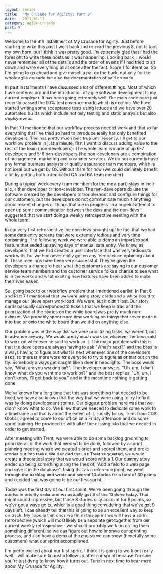 ```yaml
---
layout: series
title:  "My Crusade for Agility: Part 9"
date:   2011-10-17
category: agile-crusade
part: 9
---
```


Welcome to the 9th installment of My Crusade for Agility.  Just before starting
to write this post I went back and re-read the previous 8, not to toot my own
horn, but I think it was pretty good. I'm extremely glad that I had the foresight
to write these posts as it was happening. Looking back, I would never remember all
of the details and the order of events if I had tried to sit down and write
everything all at once after the fact. Score 1 for iteration. So I'm going to go
ahead and give myself a pat on the back, not only for the whole agile crusade but
also the documentation of said crusade.

In past installments I have discussed a lot of different things. Most of which
have centered around the introduction of agile software development to my current
employer. It has been going extremely well. Our main code base just recently
passed the 90% test coverage mark, which is exciting. We have started writing
some acceptance tests using lettuce and we have over 20 automated builds which
include not only testing and static analysis but also deployments. 

In Part 7 I mentioned that our workflow process needed work and that so far
everything that I've tried so hard to introduce really has only benefited
developers. This has pretty much held true until recently. I'll get to our
workflow problem in just a minute, first I want to discuss adding value to the
rest of the team (non-developers).  The whole team is made of up 6-7 developers
and 5-6 non-developers (the non-developers are a combination of management,
marketing and customer service). We do not currently have any formal business
analysts or quality assurance team members, which is not ideal but we get by OK
without them for now (we could definitely benefit a lot by getting both a
dedicated QA and BA team member).

During a typical week every team member (for the most part) stays in their silo,
either developer or non-developer. The non-developers do use the software created
by the developers to troubleshoot and configure things for our customers, but the
developers do not communicate much if anything about recent changes or things that
are in progress. In a hopeful attempt to open up some communication between the
devs and the non-devs I suggested that we start doing a weekly retrospective
meeting with the whole team. 

In our very first retrospective the non-devs brought up the fact that we had some
data entry screens that were extremely tedious and very time consuming. The
following week we were able to demo an import/export feature that ended up saving
days of manual data entry. We knew, as developers, that we had created a user
interface that was very tedious to work with, but we had never really gotten any
feedback complaining about it. These meetings have been very successful. They've
given the developers a chance to hear what the customers are saying to our
customer service team members and the customer service folks a chance to see what
is in the works and what exciting new features have been added to make their
lives easier. 

So, going back to our workflow problem that I mentioned earlier. In Part 6 and
Part 7 I mentioned that we were using story cards and a white board to manage our
(developer) work load. We were, but it didn't last. Our story cards basically
corresponded to tickets that we keep in trac and the prioritization of the
stories on the white board was pretty much non-existent. We probably spent more
time working on things that never made it into trac or onto the white board than
we did on anything else. 

Our problem was in the way that we were prioritizing tasks, we weren't, not in
advance anyway. We would pretty much work on whatever the boss said to work on
whenever he said to work on it. The major problem with this is that the
developers are always having to ask "What's next?" and the boss is always having
to figure out what is next whenever one of the developers asks, so there is more
work for everyone to try to figure all of that out on the fly. Somebody always
get caught like a deer in headlights. The boss would say, "What are you working
on?". The developer answers, "Uh, um, I don't know, what do you want me to work
on?" and the boss replies, "Uh, um, I don't know, I'll get back to you." and in
the meantime nothing is getting done.

We've known for a long time that this was something that needed to be fixed, we
have also known that the way that we were going to try to fix it was by doing
development sprints. Our biggest problem here was that we didn't know what to do.
We knew that we needed to dedicate some work to a timeframe and that is about the
extent of it. Luckily for us, Trent from CDS Global, agreed to come to our office
on a Friday afternoon and do some sprint training. He provided us with all of the
missing info that we needed in order to get started. 

After meeting with Trent, we were able to do some backlog grooming to prioritize
all of the work that needed to be done, followed by a sprint planning meeting
where we created stories and scored them, and broke stories out into tasks. We
decided that, as Trent suggested, we would create a theoretical story that we
would score with a 1. Our dummy story ended up being something along the lines
of, "Add a field to a web page and save it in the database". Using that as a
reference point, we went through the backlog and wrote and scored 13 stories for
a total of 39 points and decided that was going to be our first sprint.


Today was the first day of our first sprint. We've been going through the stories
in priority order and we actually got 8 of the 13 done today. That might sound
impressive, but those 8 stories only account for 9 points, so we've got a ways go
to, which is a good thing considering that we've got 9 days left. I can already
tell that this is going to be an excellent way to keep on track. My hope is that
once we finish this sprint we will have a sprint retrospective (which will most
likely be a separate get-together from our current weekly retrospective - we
should probably work on calling them something different) so we can figure out
how to improve our sprinting process, and also have a demo at the end so we can
show (hopefully some customers) what our sprint accomplished.

I'm pretty excited about our first sprint. I think it is going to work out really
well. I will make sure to post a follow up after our sprint because I'm sure
you're just dying to know how it turns out. Tune in next time to hear more about
My Crusade for Agility.
